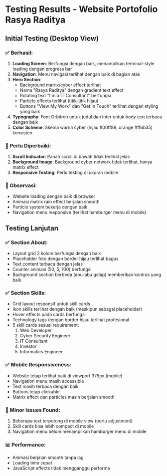 # Testing Results - Website Portofolio Rasya Raditya

## Initial Testing (Desktop View)

### ✅ Berhasil:
1. **Loading Screen**: Berfungsi dengan baik, menampilkan terminal-style loading dengan progress bar
2. **Navigation**: Menu navigasi terlihat dengan baik di bagian atas
3. **Hero Section**: 
   - Background matrix/cyber effect terlihat
   - Nama "Rasya Raditya" dengan gradient text effect
   - Rotating text "I'm a IT Consultant" berfungsi
   - Particle effects terlihat (titik-titik hijau)
   - Buttons "View My Work" dan "Get In Touch" terlihat dengan styling yang baik
4. **Typography**: Font Orbitron untuk judul dan Inter untuk body text terbaca dengan baik
5. **Color Scheme**: Skema warna cyber (hijau #00ff88, orange #ff6b35) konsisten

### 🔧 Perlu Diperbaiki:
1. **Scroll Indicator**: Panah scroll di bawah tidak terlihat jelas
2. **Background Image**: Background cyber network tidak terlihat, hanya matrix effect
3. **Responsive Testing**: Perlu testing di ukuran mobile

### 📝 Observasi:
- Website loading dengan baik di browser
- Animasi matrix rain effect berjalan smooth
- Particle system bekerja dengan baik
- Navigation menu responsive (terlihat hamburger menu di mobile)



## Testing Lanjutan

### ✅ Section About:
- Layout grid 2 kolom berfungsi dengan baik
- Placeholder foto dengan border hijau terlihat bagus
- Text content terbaca dengan jelas
- Counter animasi (50, 5, 100) berfungsi
- Background section berbeda (abu-abu gelap) memberikan kontras yang baik

### ✅ Section Skills:
- Grid layout responsif untuk skill cards
- Ikon skills terlihat dengan baik (meskipun sebagai placeholder)
- Hover effects pada cards berfungsi
- Technology tags dengan border hijau terlihat profesional
- 5 skill cards sesuai requirement:
  1. Web Developer
  2. Cyber Security Engineer  
  3. IT Consultant
  4. Investor
  5. Informatics Engineer

### ✅ Mobile Responsiveness:
- Website tetap terlihat baik di viewport 375px (mobile)
- Navigation menu masih accessible
- Text masih terbaca dengan baik
- Buttons tetap clickable
- Matrix effect dan particles masih berjalan smooth

### 🔧 Minor Issues Found:
1. Beberapa text terpotong di mobile view (perlu adjustment)
2. Skill cards bisa lebih compact di mobile
3. Navigation menu belum menampilkan hamburger menu di mobile

### 📊 Performance:
- Animasi berjalan smooth tanpa lag
- Loading time cepat
- JavaScript effects tidak mengganggu performa

